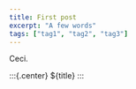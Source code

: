 ```yaml
---
title: First post
excerpt: "A few words"
tags: ["tag1", "tag2", "tag3"]
---
```


Ceci.

:::{.center}
${title}
:::